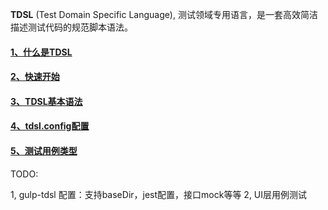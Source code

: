 
**TDSL** (Test Domain Specific Language), 测试领域专用语言，是一套高效简洁描述测试代码的规范脚本语法。

#### [1、什么是TDSL](https://github.com/fe-dsl/gulp-tdsl/blob/master/docs/introduction.md)
#### [2、快速开始](https://github.com/fe-dsl/gulp-tdsl/blob/master/docs/start.md)
#### [3、TDSL基本语法](https://github.com/fe-dsl/gulp-tdsl/blob/master/docs/rules.md)
#### [4、tdsl.config配置](https://github.com/fe-dsl/gulp-tdsl/blob/master/docs/tdsl.config.md)
#### [5、测试用例类型](https://github.com/fe-dsl/gulp-tdsl/blob/master/docs/testtype.md)


TODO:

1, gulp-tdsl 配置：支持baseDir，jest配置，接口mock等等
2, UI层用例测试